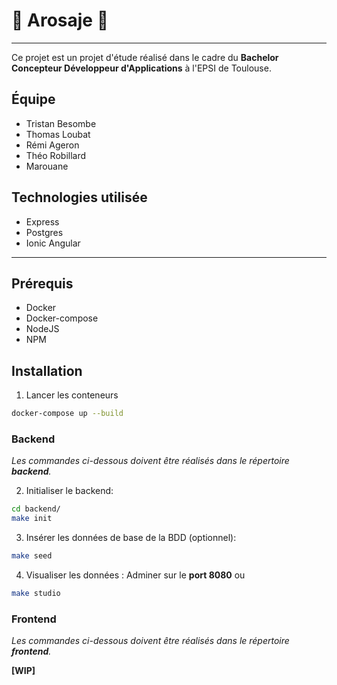 # 🌱 Arosaje 🌱
---

Ce projet est un projet d'étude réalisé dans le cadre du **Bachelor Concepteur Développeur d'Applications** à l'EPSI de Toulouse.

## Équipe
- Tristan Besombe
- Thomas Loubat
- Rémi Ageron
- Théo Robillard
- Marouane 

## Technologies utilisée
- Express
- Postgres
- Ionic Angular 

---
## Prérequis
- Docker
- Docker-compose
- NodeJS
- NPM

## Installation

1.  Lancer les conteneurs
```bash
docker-compose up --build
```
### Backend

*Les commandes ci-dessous doivent être réalisés dans le répertoire **backend**.*

2.  Initialiser le backend:
```bash
cd backend/
make init
```
3.  Insérer les données de base de la BDD (optionnel):
```bash
make seed
```

4. Visualiser les données : Adminer sur le **port 8080** ou
```bash
make studio
```

 ### Frontend

*Les commandes ci-dessous doivent être réalisés dans le répertoire **frontend**.*

**[WIP]**

